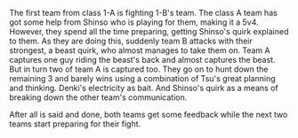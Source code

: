 The first team from class 1-A is fighting 1-B's team. The class A team has got some help from Shinso who is playing for them, making it a 5v4. However, they spend all the time preparing, getting Shinso's quirk explained to them. As they are doing this, suddenly team B attacks with their strongest, a beast quirk, who almost manages to take them on. Team A captures one guy riding the beast's back and almost captures the beast. But in turn two of team A is captured too. They go on to hunt down the remaining 3 and barely wins using a combination of Tsu's great planning and thinking. Denki's electricity as bait. And Shinso's quirk as a means of breaking down the other team's communication.

After all is said and done, both teams get some feedback while the next two teams start preparing for their fight. 